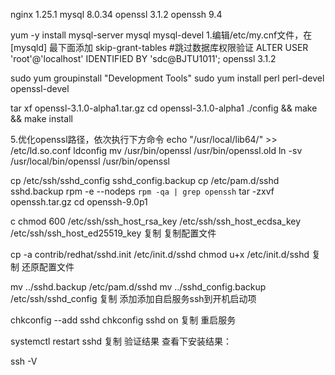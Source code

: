 nginx 1.25.1
mysql 8.0.34
openssl 3.1.2
openssh 9.4


yum -y install mysql-server mysql mysql-devel
1.编辑/etc/my.cnf文件，在 [mysqld] 最下面添加
skip-grant-tables #跳过数据库权限验证
ALTER USER 'root'@'localhost' IDENTIFIED BY 'sdc@BJTU1011';
openssl 3.1.2

sudo yum groupinstall "Development Tools"
sudo yum install perl perl-devel openssl-devel


tar xf openssl-3.1.0-alpha1.tar.gz
cd openssl-3.1.0-alpha1
./config && make && make install



5.优化openssl路径，依次执行下方命令
echo "/usr/local/lib64/" >> /etc/ld.so.conf
ldconfig
mv /usr/bin/openssl /usr/bin/openssl.old
ln -sv /usr/local/bin/openssl /usr/bin/openssl

cp /etc/ssh/sshd_config sshd_config.backup
cp /etc/pam.d/sshd sshd.backup
rpm -e --nodeps `rpm -qa | grep openssh`
tar -zxvf openssh.tar.gz
cd openssh-9.0p1

c
chmod 600 /etc/ssh/ssh_host_rsa_key /etc/ssh/ssh_host_ecdsa_key /etc/ssh/ssh_host_ed25519_key
复制
复制配置文件

cp -a contrib/redhat/sshd.init /etc/init.d/sshd
chmod u+x /etc/init.d/sshd
复制
还原配置文件

mv ../sshd.backup /etc/pam.d/sshd
mv ../sshd_config.backup /etc/ssh/sshd_config
复制
添加添加自启服务ssh到开机启动项

chkconfig --add sshd
chkconfig sshd on
复制
重启服务

systemctl restart sshd
复制
验证结果
查看下安装结果：

ssh -V